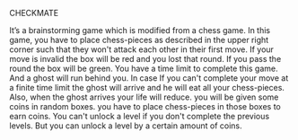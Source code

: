   CHECKMATE
  
  
  It’s a brainstorming game which is modified from a chess game. In this game, you have to place chess-pieces
  as described in the upper right corner such that they won't attack each other in their first move. If your 
  move is invalid the box will be red and you lost that round. If you pass the round the box will be green. 
  You have a time limit to complete this game. And a ghost will run behind you. In case If you can't complete 
  your move at a finite time limit the ghost will arrive and he will eat all your chess-pieces. Also, when 
  the ghost arrives your life will reduce. you will be given some coins in random boxes. you have to place 
  chess-pieces in those boxes to earn coins. You can't unlock a level if you don't complete the previous levels.
  But you can unlock a level by a certain amount of coins.
